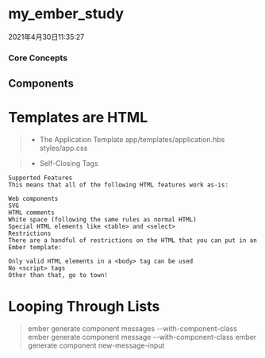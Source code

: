 # my_ember_study
2021年4月30日11:35:27
### Core Concepts
## Components
# Templates are HTML
> + The Application Template
> app/templates/application.hbs   styles/app.css

> + Self-Closing Tags
```
Supported Features
This means that all of the following HTML features work as-is:

Web components
SVG
HTML comments
White space (following the same rules as normal HTML)
Special HTML elements like <table> and <select>
Restrictions
There are a handful of restrictions on the HTML that you can put in an Ember template:

Only valid HTML elements in a <body> tag can be used
No <script> tags
Other than that, go to town!
```

# Looping Through Lists
> ember generate component messages --with-component-class
> ember generate component message --with-component-class
> ember generate component new-message-input